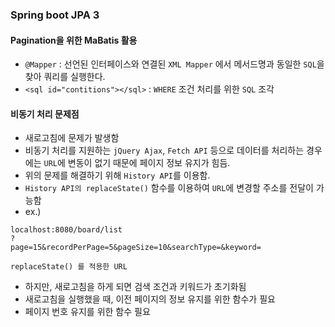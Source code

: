 ### Spring boot JPA 3

#### Pagination을 위한 MaBatis 활용
- `@Mapper` : 선언된 인터페이스와 연결된 `XML Mapper` 에서 메서드명과 동일한 `SQL`을 찾아 쿼리를 실행한다.
- `<sql id="contitions"></sql>` : `WHERE` 조건 처리를 위한 `SQL` 조각

#### 비동기 처리 문제점
- 새로고침에 문제가 발생함
- 비동기 처리를 지원하는 `jQuery Ajax`, `Fetch API` 등으로 데이터를 처리하는 경우에는 `URL`에 변동이 없기 때문에 페이지 정보 유지가 힘듬.
- 위의 문제를 해결하기 위해 `History API`를 이용함.
- `History API의 replaceState()` 함수를 이용하여 `URL`에 변경할 주소를 전달이 가능함
- ex.)

```
localhost:8080/board/list
?
page=15&recordPerPage=5&pageSize=10&searchType=&keyword=

replaceState() 를 적용한 URL
```
- 하지만, 새로고침을 하게 되면 검색 조건과 키워드가 초기화됨
- 새로고침을 실행했을 때, 이전 페이지의 정보 유지를 위한 함수가 필요
- 페이지 번호 유지를 위한 함수 필요